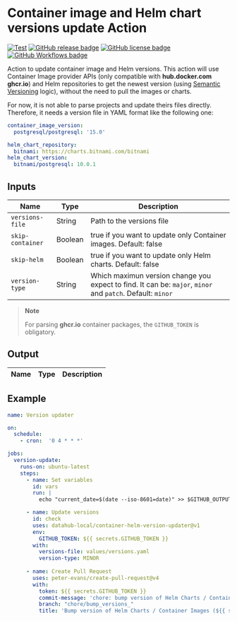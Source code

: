 # Container image and Helm chart versions update Action

[![Test](https://github.com/datahub-local/container-helm-version-updater/actions/workflows/test.yml/badge.svg)](https://github.com/datahub-local/container-helm-version-updater/actions/workflows/test.yml)
[![GitHub release badge](https://badgen.net/github/release/datahub-local/container-helm-version-updater/stable)](https://github.com/datahub-local/container-helm-version-updater/releases/latest)
[![GitHub license badge](https://badgen.net/github/license/datahub-local/container-helm-version-updater)](https://github.com/datahub-local/container-helm-version-updater/blob/main/LICENSE)
[![GitHub Workflows badge](https://badgen.net/runkit/lucacome/lucacome-workflow)](https://github.com/search?q=docker-image-update-checker+path%3A.github%2Fworkflows%2F+language%3AYAML&type=Code)

Action to update container image and Helm versions. This action will use Container Image provider APIs (only compatible with **hub.docker.com** **ghcr.io**) and Helm repositories to get the newest version (using [Semantic Versioning](https://semver.org/) logic), without the need to pull the images or charts.

For now, it is not able to parse projects and update theirs files directly. Therefore, it needs a version file in YAML format like the following one:

```yaml
container_image_version:
  postgresql/postgresql: '15.0'

helm_chart_repository:
  bitnami: https://charts.bitnami.com/bitnami
helm_chart_version:
  bitnami/postgresql: 10.0.1
```

## Inputs

| Name             | Type    | Description                                                                                                |
| ---------------- | ------- | ---------------------------------------------------------------------------------------------------------- |
| `versions-file`  | String  | Path to the versions file                                                                                  |
| `skip-container` | Boolean | true if you want to update only Container images. Default: false                                           |
| `skip-helm`      | Boolean | true if you want to update only Helm charts. Default: false                                                |
| `version-type`   | String  | Which maximun version change you expect to find. It can be: `major`, `minor` and `patch`. Default: `minor` |

> **Note**
>
> For parsing  **ghcr.io** container packages, the `GITHUB_TOKEN` is obligatory.

## Output

| Name | Type | Description |
| ---- | ---- | ----------- |


## Example

```yaml
name: Version updater

on:
  schedule:
    - cron:  '0 4 * * *'

jobs:
  version-update:
    runs-on: ubuntu-latest
    steps:
      - name: Set variables
        id: vars
        run: |
          echo "current_date=$(date --iso-8601=date)" >> $GITHUB_OUTPUT

      - name: Update versions
        id: check
        uses: datahub-local/container-helm-version-updater@v1
        env:
          GITHUB_TOKEN: ${{ secrets.GITHUB_TOKEN }}
        with:
          versions-file: values/versions.yaml
          version-type: MINOR
          
      - name: Create Pull Request
        uses: peter-evans/create-pull-request@v4
        with:
          token: ${{ secrets.GITHUB_TOKEN }}
          commit-message: 'chore: bump version of Helm Charts / Container Images until ${{ steps.vars.outputs.current_date }}'
          branch: "chore/bump_versions_"
          title: 'Bump version of Helm Charts / Container Images (${{ steps.vars.outputs.current_date }})'

```